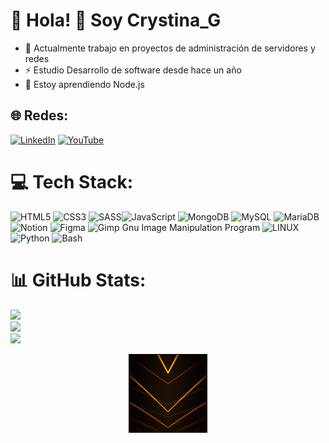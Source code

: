 # 👋 Hola! 💫 Soy Crystina_G
- 🔭  Actualmente trabajo en proyectos de administración de servidores y redes
-  ⚡  Estudio Desarrollo de software desde hace un año
-  🌱 Estoy aprendiendo Node.js


## 🌐 Redes:
[![LinkedIn](https://img.shields.io/badge/LinkedIn-%230077B5.svg?logo=linkedin&logoColor=white)](https://linkedin.com/in/(Crystina_G)) [![YouTube](https://img.shields.io/badge/YouTube-%23FF0000.svg?logo=YouTube&logoColor=white)](https://youtube.com/@Crystina_G) 

# 💻 Tech Stack:
![HTML5](https://img.shields.io/badge/html5-%23E34F26.svg?style=for-the-badge&logo=html5&logoColor=white) ![CSS3](https://img.shields.io/badge/css3-%231572B6.svg?style=for-the-badge&logo=css3&logoColor=white) ![SASS](https://img.shields.io/badge/SASS-hotpink.svg?style=for-the-badge&logo=SASS&logoColor=white)![JavaScript](https://img.shields.io/badge/javascript-%23323330.svg?style=for-the-badge&logo=javascript&logoColor=%23F7DF1E)  ![MongoDB](https://img.shields.io/badge/MongoDB-%234ea94b.svg?style=for-the-badge&logo=mongodb&logoColor=white) ![MySQL](https://img.shields.io/badge/mysql-%2300f.svg?style=for-the-badge&logo=mysql&logoColor=white) ![MariaDB](https://img.shields.io/badge/MariaDB-003545?style=for-the-badge&logo=mariadb&logoColor=white)  ![Notion](https://img.shields.io/badge/Notion-%23000000.svg?style=for-the-badge&logo=notion&logoColor=white)	![Figma](https://img.shields.io/badge/figma-%23F24E1E.svg?style=for-the-badge&logo=figma&logoColor=white) ![Gimp Gnu Image Manipulation Program](https://img.shields.io/badge/Gimp-657D8B?style=for-the-badge&logo=gimp&logoColor=FFFFFF) ![LINUX](https://img.shields.io/badge/Linux-FCC624?style=for-the-badge&logo=linux&logoColor=black) ![Python](https://img.shields.io/badge/python-3670A0?style=for-the-badge&logo=python&logoColor=ffdd54) ![Bash](https://img.shields.io/badge/Bash-%23121011.svg?style=for-the-badge&logo=gnu-bash&logoColor=white)

# 📊 GitHub Stats:
![](https://github-readme-stats.vercel.app/api?username=CrysG011&theme=merko&hide_border=false&include_all_commits=false&count_private=false)<br/>
![](https://github-readme-streak-stats.herokuapp.com/?user=CrysG011&theme=merko&hide_border=false)<br/>
![](https://github-readme-stats.vercel.app/api/top-langs/?username=CrysG011&theme=merko&hide_border=false&include_all_commits=false&count_private=false&layout=compact)
<p align="center">
  <img src="1zLe.gif" alt="Gif" width="25%" heigth="auto">
</p>


